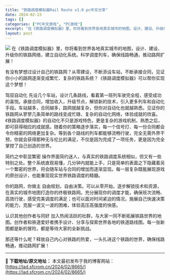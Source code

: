 ```yaml
---
title: "铁路调度模拟器Rail Route v1.0 pc中文分享"
date: 2024-02-23
tags: []
categories: ["PC中文游戏", "PC游戏"]
excerpt: "在《铁路调度模拟器》里，你将看到世界各地真实城市的地图，设计、建设、升级你的铁路网络，建立自动化系统。科学调度列车，确保线路畅通，推动路网扩展！ 有没有梦想过设计自己的铁路网？从零建设，不断添设车站，不断承接合同，见证你小小的路网逐渐变成繁忙、复杂的铁路系统？《铁路调度模拟器》可以帮你实现这个梦想！&hellip;"
layout: post
---
```


<img class="game_header_image_full aligncenter" src="https://cdn.akamai.steamstatic.com/steam/apps/1124180/header_alt_assets_7_schinese.jpg?t=1708614267" />
在《铁路调度模拟器》里，你将看到世界各地真实城市的地图，设计、建设、升级你的铁路网络，建立自动化系统。科学调度列车，确保线路畅通，推动路网扩展！

有没有梦想过设计自己的铁路网？从零建设，不断添设车站，不断承接合同，见证你小小的路网逐渐变成繁忙、复杂的铁路系统？《铁路调度模拟器》可以帮你实现这个梦想！

驾驭自动化
先设几个车站，设计几条路线，看着第一班列车驶完全程，感受成功的喜悦。承接合同，增加收入，升级节点，解锁新的技术，引入更多列车和自动化手段。车站越多，合同越多，路网就越复杂，但你对自动化也就越熟悉。见证你的铁路网从寥寥几条简单的路线变成忙碌、复杂的自动化网络，体验成就的欣喜。《铁路调度模拟器》的自动化不只是游戏特色，更是复杂的游戏机制，熟悉之后，即可获得相应的成就感。随着你的策略逐步落实，每一个信号灯、每一份合同都会令你精密的网络更加复杂。等到各个路线的列车都能够流畅行驶，完全无需外界干预，你就会获得那种无与伦比的满足，不仅是因为完成了一项任务，更是因为完全掌控了自己创造的世界。

简约之中彰显繁密
操作界面简约迷人，与真实的铁路调度系统相似，但又有一些特别之处。整个系统直观易懂，几分钟内就能上手，只是简单的表面之下隐藏着另一个繁密的世界，将会随车站与合同的增加而逐渐显现。每一层复杂既能展现游戏的原创设计，也能重现现实世界铁路调度的精髓。

你的路网，你做主
自由规划，自由决策。可以从零开始，逐步解锁技术和资源，在真实的城市地图打造你的终极铁路网。充分展现你的调度才能，确保班次流畅、高效行驶，感受完美调度的满足；也可以面对时间紧迫的情况，施展自己快速决策的能力，克服一波又一波的困难，体验高压高强度的快感。

认识其他创作者与同好
加入热闹活跃的社群，与大家一同不断拓展铁路世界的地图。创作者和铁道爱好者携手设计、分享与探索世界各地的铁道路线图。每一张新图都是新的冒险，都是等待大家的全新挑战。

那还等什么呢？释放自己内心对铁路的热爱，一头扎进这个铁路的世界，确保线路畅通，推动路网扩展！

---
📖 **下载地址/原文地址：** 本文最初发布于我的博客网站：[https://lad.sfcrom.cn/2024/02/8665/](https://lad.sfcrom.cn/2024/02/8665/)
